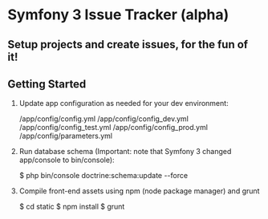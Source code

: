 Symfony 3 Issue Tracker (alpha)
==========

Setup projects and create issues, for the fun of it!
-----


Getting Started
-------------

1. Update app configuration as needed for your dev environment:


    /app/config/config.yml
    /app/config/config_dev.yml
    /app/config/config_test.yml
    /app/config/config_prod.yml
    /app/config/parameters.yml

2. Run database schema (Important: note that Symfony 3 changed app/console to bin/console):


    $ php bin/console doctrine:schema:update --force
    
3. Compile front-end assets using npm (node package manager) and grunt

    $ cd static
    $ npm install
    $ grunt
    